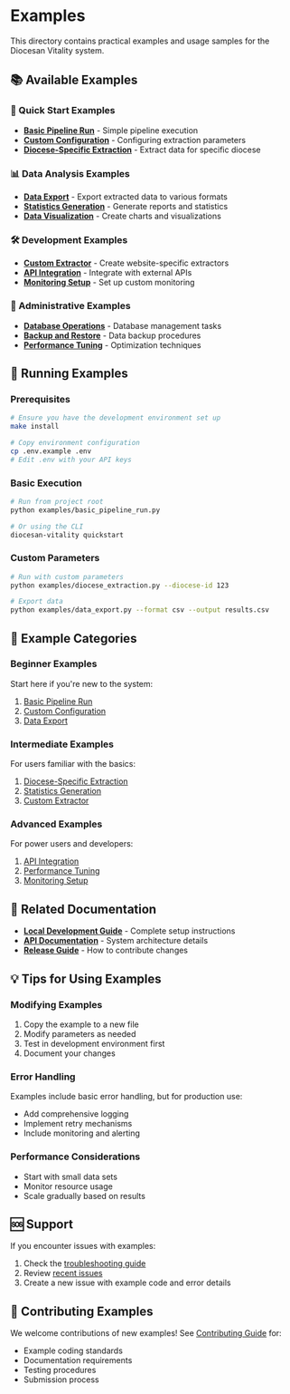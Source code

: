 # Examples

This directory contains practical examples and usage samples for the Diocesan Vitality system.

## 📚 Available Examples

### 🚀 Quick Start Examples
- **[Basic Pipeline Run](basic_pipeline_run.py)** - Simple pipeline execution
- **[Custom Configuration](custom_configuration.py)** - Configuring extraction parameters
- **[Diocese-Specific Extraction](diocese_extraction.py)** - Extract data for specific diocese

### 📊 Data Analysis Examples
- **[Data Export](data_export.py)** - Export extracted data to various formats
- **[Statistics Generation](statistics_analysis.py)** - Generate reports and statistics
- **[Data Visualization](data_visualization.py)** - Create charts and visualizations

### 🛠️ Development Examples
- **[Custom Extractor](custom_extractor.py)** - Create website-specific extractors
- **[API Integration](api_integration.py)** - Integrate with external APIs
- **[Monitoring Setup](monitoring_setup.py)** - Set up custom monitoring

### 🔧 Administrative Examples
- **[Database Operations](database_operations.py)** - Database management tasks
- **[Backup and Restore](backup_restore.py)** - Data backup procedures
- **[Performance Tuning](performance_tuning.py)** - Optimization techniques

## 🏃 Running Examples

### Prerequisites
```bash
# Ensure you have the development environment set up
make install

# Copy environment configuration
cp .env.example .env
# Edit .env with your API keys
```

### Basic Execution
```bash
# Run from project root
python examples/basic_pipeline_run.py

# Or using the CLI
diocesan-vitality quickstart
```

### Custom Parameters
```bash
# Run with custom parameters
python examples/diocese_extraction.py --diocese-id 123

# Export data
python examples/data_export.py --format csv --output results.csv
```

## 📖 Example Categories

### Beginner Examples
Start here if you're new to the system:
1. [Basic Pipeline Run](basic_pipeline_run.py)
2. [Custom Configuration](custom_configuration.py)
3. [Data Export](data_export.py)

### Intermediate Examples
For users familiar with the basics:
1. [Diocese-Specific Extraction](diocese_extraction.py)
2. [Statistics Generation](statistics_analysis.py)
3. [Custom Extractor](custom_extractor.py)

### Advanced Examples
For power users and developers:
1. [API Integration](api_integration.py)
2. [Performance Tuning](performance_tuning.py)
3. [Monitoring Setup](monitoring_setup.py)

## 🔗 Related Documentation

- **[Local Development Guide](../docs/LOCAL_DEVELOPMENT.md)** - Complete setup instructions
- **[API Documentation](../docs/ARCHITECTURE.md)** - System architecture details
- **[Release Guide](../docs/RELEASE_AUTOMATION_GUIDE.md)** - How to contribute changes

## 💡 Tips for Using Examples

### Modifying Examples
1. Copy the example to a new file
2. Modify parameters as needed
3. Test in development environment first
4. Document your changes

### Error Handling
Examples include basic error handling, but for production use:
- Add comprehensive logging
- Implement retry mechanisms
- Include monitoring and alerting

### Performance Considerations
- Start with small data sets
- Monitor resource usage
- Scale gradually based on results

## 🆘 Support

If you encounter issues with examples:
1. Check the [troubleshooting guide](../docs/LOCAL_DEVELOPMENT.md#troubleshooting)
2. Review [recent issues](https://github.com/tomknightatl/diocesan-vitality/issues)
3. Create a new issue with example code and error details

## 🤝 Contributing Examples

We welcome contributions of new examples! See [Contributing Guide](../CONTRIBUTING.md) for:
- Example coding standards
- Documentation requirements
- Testing procedures
- Submission process